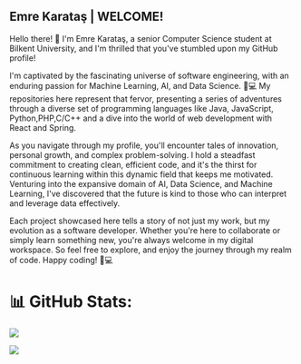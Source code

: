 ## Emre Karataş | WELCOME!

Hello there! 👋 I'm Emre Karataş, a senior Computer Science student at Bilkent University, and I'm thrilled that you've stumbled upon my GitHub profile!

I'm captivated by the fascinating universe of software engineering, with an enduring passion for Machine Learning, AI, and Data Science. 🧠💻 My repositories here represent that fervor, presenting a series of adventures through a diverse set of programming languages like Java, JavaScript, Python,PHP,C/C++ and a dive into the world of web development with React and Spring.

As you navigate through my profile, you'll encounter tales of innovation, personal growth, and complex problem-solving. I hold a steadfast commitment to creating clean, efficient code, and it's the thirst for continuous learning within this dynamic field that keeps me motivated. Venturing into the expansive domain of AI, Data Science, and Machine Learning, I've discovered that the future is kind to those who can interpret and leverage data effectively.

Each project showcased here tells a story of not just my work, but my evolution as a software developer. Whether you're here to collaborate or simply learn something new, you're always welcome in my digital workspace. So feel free to explore, and enjoy the journey through my realm of code. Happy coding! 🚀💻

# 📊 GitHub Stats:
![](https://github-readme-stats.vercel.app/api/top-langs/?username=emre-karatas&theme=dark&hide_border=false&include_all_commits=true&count_private=true&layout=compact)


[![](https://visitcount.itsvg.in/api?id=emre-karatas&icon=0&color=0)](https://visitcount.itsvg.in)

<!-- Proudly created with GPRM ( https://gprm.itsvg.in ) -->
